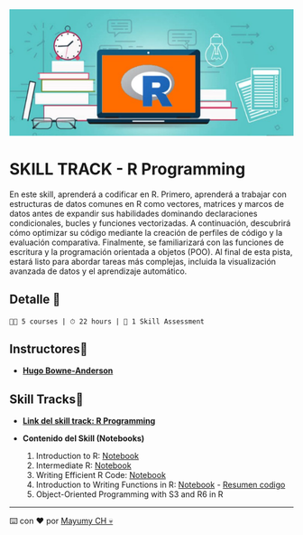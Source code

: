 <img src="https://raw.githubusercontent.com/MayumyCH/r_programming_datacamp/main/resources/banner.png" alt="portada" border="0" width=800px>

# SKILL TRACK - R Programming
En este skill, aprenderá a codificar en R. Primero, aprenderá a trabajar con estructuras de datos comunes en R como vectores, matrices y marcos de datos antes de expandir sus habilidades dominando declaraciones condicionales, bucles y funciones vectorizadas. A continuación, descubrirá cómo optimizar su código mediante la creación de perfiles de código y la evaluación comparativa. Finalmente, se familiarizará con las funciones de escritura y la programación orientada a objetos (POO). Al final de esta pista, estará listo para abordar tareas más complejas, incluida la visualización avanzada de datos y el aprendizaje automático.

## Detalle  🚀
```
👩‍💻 5 courses | ⏱ 22 hours | 🎯 1 Skill Assessment
```
## Instructores🤖 

- **[Hugo Bowne-Anderson](https://www.datacamp.com/instructors/hugobowne)**

##  Skill Tracks🤖 

- **[Link del skill track: R Programming](https://app.datacamp.com/learn/skill-tracks/r-programming)**

- **Contenido del Skill (Notebooks)**
    1. Introduction to R: [Notebook]() 
    2. Intermediate R: [Notebook]() 
    3. Writing Efficient R Code: [Notebook]()
    4. Introduction to Writing Functions in R: [Notebook]() - [Resumen codigo](https://www.notion.so/Python-Data-Science-Toolbox-Part-1-db14e1fc766c41cab009d34e33cc3cbc)
    5. Object-Oriented Programming with S3 and R6 in R


---
⌨️ con ❤️ por [Mayumy CH 💀](https://github.com/MayumyCH)

